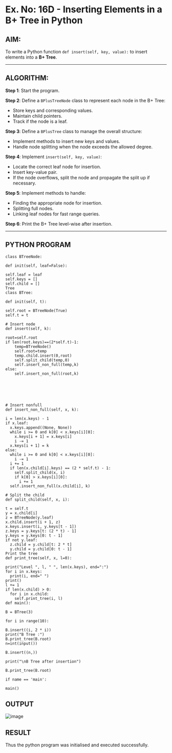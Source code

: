 # Ex. No: 16D - Inserting Elements in a B+ Tree in Python

## AIM:
To write a Python function `def insert(self, key, value):` to insert elements into a **B+ Tree**.

---

## ALGORITHM:

**Step 1**: Start the program.

**Step 2**: Define a `BPlusTreeNode` class to represent each node in the B+ Tree:
- Store keys and corresponding values.
- Maintain child pointers.
- Track if the node is a leaf.

**Step 3**: Define a `BPlusTree` class to manage the overall structure:
- Implement methods to insert new keys and values.
- Handle node splitting when the node exceeds the allowed degree.

**Step 4**: Implement `insert(self, key, value)`:
- Locate the correct leaf node for insertion.
- Insert key-value pair.
- If the node overflows, split the node and propagate the split up if necessary.

**Step 5**: Implement methods to handle:
- Finding the appropriate node for insertion.
- Splitting full nodes.
- Linking leaf nodes for fast range queries.

**Step 6**: Print the B+ Tree level-wise after insertion.

---

## PYTHON PROGRAM

```
class BTreeNode:

def init(self, leaf=False):

self.leaf = leaf
self.keys = []
self.child = []
Tree
class BTree:

def init(self, t):

self.root = BTreeNode(True)
self.t = t

# Insert node
def insert(self, k):

root=self.root
if len(root.keys)==(2*self.t)-1:
    temp=BTreeNode()
    self.root=temp
    temp.child.insert(0,root)
    self.split_child(temp,0)
    self.insert_non_full(temp,k)
else:
    self.insert_non_full(root,k)






# Insert nonfull
def insert_non_full(self, x, k):

i = len(x.keys) - 1
if x.leaf:
  x.keys.append((None, None))
  while i >= 0 and k[0] < x.keys[i][0]:
    x.keys[i + 1] = x.keys[i]
    i -= 1
  x.keys[i + 1] = k
else:
  while i >= 0 and k[0] < x.keys[i][0]:
    i -= 1
  i += 1
  if len(x.child[i].keys) == (2 * self.t) - 1:
    self.split_child(x, i)
    if k[0] > x.keys[i][0]:
      i += 1
  self.insert_non_full(x.child[i], k)

# Split the child
def split_child(self, x, i):

t = self.t
y = x.child[i]
z = BTreeNode(y.leaf)
x.child.insert(i + 1, z)
x.keys.insert(i, y.keys[t - 1])
z.keys = y.keys[t: (2 * t) - 1]
y.keys = y.keys[0: t - 1]
if not y.leaf:
  z.child = y.child[t: 2 * t]
  y.child = y.child[0: t - 1]
Print the tree
def print_tree(self, x, l=0):

print("Level ", l, " ", len(x.keys), end=":")
for i in x.keys:
  print(i, end=" ")
print()
l += 1
if len(x.child) > 0:
  for i in x.child:
    self.print_tree(i, l)
def main():

B = BTree(3)

for i in range(10):

B.insert((i, 2 * i))
print("B Tree :")
B.print_tree(B.root)
n=int(input())

B.insert((n,))

print("\nB Tree after insertion")

B.print_tree(B.root)

if name == 'main':

main()
```


## OUTPUT
![image](https://github.com/user-attachments/assets/adaa7852-4617-4884-b2fd-1a863287b02f)


## RESULT
Thus the python program was initialised and executed successfully.
